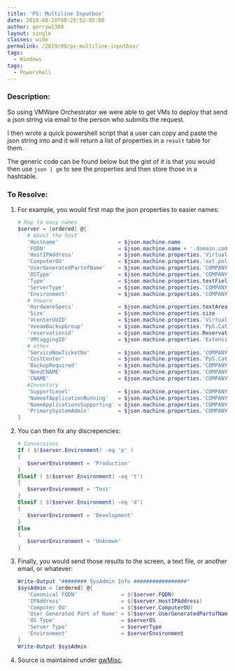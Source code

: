 ```yaml
---
title: 'PS: Multiline Inputbox'
date: 2019-08-10T00:25:52-05:00
author: gerryw1389
layout: single
classes: wide
permalink: /2019/08/ps-multiline-inputbox/
tags:
  - Windows
tags:
  - Powershell
---
```

<!--more-->

### Description:

So using VMWare Orchestrator we were able to get VMs to deploy that send a json string via email to the person who submits the request. 

I then wrote a quick powershell script that a user can copy and paste the json string into and it will return a list of properties in a `result` table for them.

The generic code can be found below but the gist of it is that you would then use `json | gm` to see the properties and then store those in a hashtable. 

### To Resolve:

1. For example, you would first map the json properties to easier names:

   ```powershell
   # Map to easy names
   $server = [ordered] @{
      # About the host
      'Hostname'                   = $json.machine.name
      'FQDN'                       = $json.machine.name + '.domain.com'
      'HostIPAddress'              = $json.machine.properties.'VirtualMachine.Network0.Address'
      'ComputerOU'                 = $json.machine.properties.'ext.policy.activedirectory.orgunit'
      'UserGeneratedPartofName'    = $json.machine.properties.'COMPANY.ApplicationName'
      'OSType'                     = $json.machine.properties.'COMPANY.OSType'
      'Type'                       = $json.machine.properties.textField_fbaea404
      'ServerType'                 = $json.machine.properties.'COMPANY.ServerType'
      'Environment'                = $json.machine.properties.'COMPANY.Environment'
      # Vmware
      'HardwareSpecs'              = $json.machine.properties.textArea_a0b98a8f
      'Size'                       = $json.machine.properties.size
      'VcenterUUID'                = $json.machine.properties.'VirtualMachine.Admin.UUID'
      'VeeamBackupGroup'           = $json.machine.properties.'PpS.CategoryTag.VMTag.Veeam-Backup-Groups'
      'reservationid'              = $json.machine.properties.ReservationPolicyID
      'VMtaggingID'                = $json.machine.properties.'Extensibility.Workflows.vmTagging.Id'
      # other
      'ServiceNowTicketNo'         = $json.machine.properties.'COMPANY.ServiceNowTicketNo'
      'CostCenter'                 = $json.machine.properties.'PpS.CategoryTag.VMTag.Cost Center'
      'BackupRequired'             = $json.machine.properties.'COMPANY.IsBackupRequired'
      'NeedCNAME'                  = $json.machine.properties.'COMPANY.NeedCNAME'
      'CNAME'                      = $json.machine.properties.'COMPANY.CNAME'
      #Inventory
      'SupportLevel'               = $json.machine.properties.'COMPANY.SupportLevel'
      'NameofApplicationRunning'   = $json.machine.properties.'COMPANY.NameofApplicationRunning'
      'NameApplicationsSupporting' = $json.machine.properties.'COMPANY.NameApplicationsSupporting'
      'PrimarySystemAdmin'         = $json.machine.properties.'COMPANY.PrimarySystemAdmin'
   }
   ```

2. You can then fix any discrepencies:

   ```powershell
   # Conversions
   If ( $($server.Environment) -eq 'p' )
   {
      $serverEnvironment = 'Production'
   }
   Elseif ( $($server.Environment) -eq 't')
   {
      $serverEnvironment = 'Test'
   }
   Elseif ( $($server.Environment) -eq 'd')
   {
      $serverEnvironment = 'Development'
   }
   Else
   {
      $serverEnvironment = 'Unknown'
   }
   ```

3. Finally, you would send those results to the screen, a text file, or another email, or whatever:

   ```powershell
   Write-Output "######## SysAdmin Info #################"
   $sysAdmin = [ordered] @{
      'Canonical FQDN'              = $($server.FQDN)
      'IPAddress'                   = $($server.HostIPAddress)
      'Computer OU'                 = $($server.ComputerOU)
      'User Generated Part of Name' = $($server.UserGeneratedPartofName)
      'OS Type'                     = $serverOS
      'Server Type'                 = $serverType
      'Environment'                 = $serverEnvironment
   }
   Write-Output $sysAdmin
   ```

4. Source is maintained under [gwMisc](https://github.com/gerryw1389/powershell/blob/main/gwMisc/Public/Read-MultiLineInputBox.ps1).
